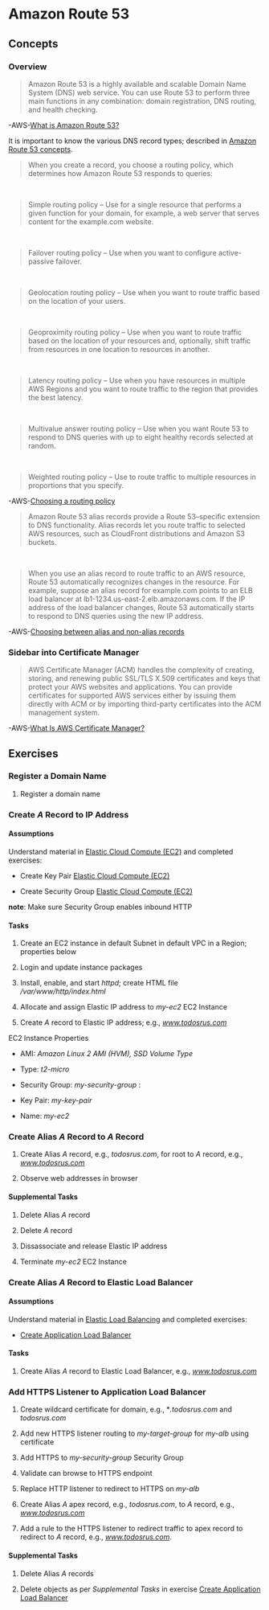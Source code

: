 # Amazon Route 53

## Concepts

### Overview

> Amazon Route 53 is a highly available and scalable Domain Name System (DNS) web service. You can use Route 53 to perform three main functions in any combination: domain registration, DNS routing, and health checking.

-AWS-[What is Amazon Route 53?](https://docs.aws.amazon.com/Route53/latest/DeveloperGuide/Welcome.html)

It is important to know the various DNS record types; described in [Amazon Route 53 concepts](https://docs.aws.amazon.com/Route53/latest/DeveloperGuide/route-53-concepts.html).

> When you create a record, you choose a routing policy, which determines how Amazon Route 53 responds to queries:

&nbsp;

> Simple routing policy – Use for a single resource that performs a given function for your domain, for example, a web server that serves content for the example.com website.

&nbsp;

> Failover routing policy – Use when you want to configure active-passive failover.

&nbsp;

> Geolocation routing policy – Use when you want to route traffic based on the location of your users.

&nbsp;

> Geoproximity routing policy – Use when you want to route traffic based on the location of your resources and, optionally, shift traffic from resources in one location to resources in another.

&nbsp;

> Latency routing policy – Use when you have resources in multiple AWS Regions and you want to route traffic to the region that provides the best latency.

&nbsp;

> Multivalue answer routing policy – Use when you want Route 53 to respond to DNS queries with up to eight healthy records selected at random.

&nbsp;

> Weighted routing policy – Use to route traffic to multiple resources in proportions that you specify.

-AWS-[Choosing a routing policy](https://docs.aws.amazon.com/Route53/latest/DeveloperGuide/routing-policy.html)

> Amazon Route 53 alias records provide a Route 53–specific extension to DNS functionality. Alias records let you route traffic to selected AWS resources, such as CloudFront distributions and Amazon S3 buckets.

&nbsp;

> When you use an alias record to route traffic to an AWS resource, Route 53 automatically recognizes changes in the resource. For example, suppose an alias record for example.com points to an ELB load balancer at lb1-1234.us-east-2.elb.amazonaws.com. If the IP address of the load balancer changes, Route 53 automatically starts to respond to DNS queries using the new IP address.

-AWS-[Choosing between alias and non-alias records](https://docs.aws.amazon.com/Route53/latest/DeveloperGuide/resource-record-sets-choosing-alias-non-alias.html)

### Sidebar into Certificate Manager

> AWS Certificate Manager (ACM) handles the complexity of creating, storing, and renewing public SSL/TLS X.509 certificates and keys that protect your AWS websites and applications. You can provide certificates for supported AWS services either by issuing them directly with ACM or by importing third-party certificates into the ACM management system. 

-AWS-[What Is AWS Certificate Manager?](https://docs.aws.amazon.com/acm/latest/userguide/acm-overview.html)

## Exercises

### Register a Domain Name

1. Register a domain name

### Create *A* Record to IP Address

#### Assumptions

Understand material in [Elastic Cloud Compute (EC2)](../../2.1/ec2) and completed exercises:

* Create Key Pair [Elastic Cloud Compute (EC2)](../../2.1/ec2)

* Create Security Group [Elastic Cloud Compute (EC2)](../../2.1/ec2)

**note**: Make sure Security Group enables inbound HTTP

#### Tasks

1. Create an EC2 instance in default Subnet in default VPC in a Region; properties below

2. Login and update instance packages

3. Install, enable, and start *httpd*; create HTML file */var/www/http/index.html*

4. Allocate and assign Elastic IP address to *my-ec2* EC2 Instance

5. Create *A* record to Elastic IP address; e.g., *www.todosrus.com*

EC2 Instance Properties

* AMI: *Amazon Linux 2 AMI (HVM), SSD Volume Type*

* Type: *t2-micro*

* Security Group: *my-security-group*
:
* Key Pair: *my-key-pair*

* Name: *my-ec2*

### Create Alias *A* Record to *A* Record

1. Create Alias *A* record, e.g., *todosrus.com*, for root to *A* record, e.g., *www.todosrus.com*

2. Observe web addresses in browser

#### Supplemental Tasks

1. Delete Alias *A* record

2. Delete *A* record

3. Dissassociate and release Elastic IP address

4. Terminate *my-ec2* EC2 Instance

### Create Alias *A* Record to Elastic Load Balancer

#### Assumptions

Understand material in [Elastic Load Balancing](../load-balancing) and completed exercises:

* [Create Application Load Balancer](../load-balancing)

#### Tasks

1. Create Alias *A* record to Elastic Load Balancer, e.g., *www.todosrus.com*

### Add HTTPS Listener to Application Load Balancer

1. Create wildcard certificate for domain, e.g., **.todosrus.com* and *todosrus.com*

2. Add new HTTPS listener routing to *my-target-group* for *my-alb* using certificate

3. Add HTTPS to *my-security-group* Security Group

4. Validate can browse to HTTPS endpoint

5. Replace HTTP listener to redirect to HTTPS on *my-alb*

6. Create Alias *A* apex record, e.g., *todosrus.com*, to *A* record, e.g., *www.todosrus.com*

7. Add a rule to the HTTPS listener to redirect traffic to apex record to redirect to *A* record, e.g., *www.todosrus.com*.

#### Supplemental Tasks

1. Delete Alias *A* records

2. Delete objects as per *Supplemental Tasks* in exercise [Create Application Load Balancer](../load-balancing)
